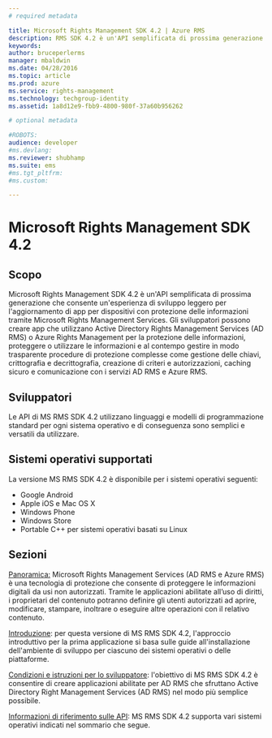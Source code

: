 ```yaml
---
# required metadata

title: Microsoft Rights Management SDK 4.2 | Azure RMS
description: RMS SDK 4.2 è un'API semplificata di prossima generazione che consente un'esperienza di sviluppo leggero per l'aggiornamento di app per dispositivi con protezione delle informazioni.
keywords:
author: bruceperlerms
manager: mbaldwin
ms.date: 04/28/2016
ms.topic: article
ms.prod: azure
ms.service: rights-management
ms.technology: techgroup-identity
ms.assetid: 1a8d12e9-fbb9-4800-980f-37a60b956262

# optional metadata

#ROBOTS:
audience: developer
#ms.devlang:
ms.reviewer: shubhamp
ms.suite: ems
#ms.tgt_pltfrm:
#ms.custom:

---
```


# Microsoft Rights Management SDK 4.2

## Scopo ##

Microsoft Rights Management SDK 4.2 è un'API semplificata di prossima generazione che consente un'esperienza di sviluppo leggero per l'aggiornamento di app per dispositivi con protezione delle informazioni tramite Microsoft Rights Management Services. Gli sviluppatori possono creare app che utilizzano Active Directory Rights Management Services (AD RMS) o Azure Rights Management per la protezione delle informazioni, proteggere o utilizzare le informazioni e al contempo gestire in modo trasparente procedure di protezione complesse come gestione delle chiavi, crittografia e decrittografia, creazione di criteri e autorizzazioni, caching sicuro e comunicazione con i servizi AD RMS e Azure RMS.

## Sviluppatori ##

Le API di MS RMS SDK 4.2 utilizzano linguaggi e modelli di programmazione standard per ogni sistema operativo e di conseguenza sono semplici e versatili da utilizzare.

## Sistemi operativi supportati ##

La versione MS RMS SDK 4.2 è disponibile per i sistemi operativi seguenti:

- Google Android
- Apple iOS e Mac OS X
- Windows Phone
- Windows Store
- Portable C++ per sistemi operativi basati su Linux

## Sezioni ##

[Panoramica:](overview.md) Microsoft Rights Management Services (AD RMS e Azure RMS) è una tecnologia di protezione che consente di proteggere le informazioni digitali da usi non autorizzati. Tramite le applicazioni abilitate all’uso di diritti, i proprietari del contenuto potranno definire gli utenti autorizzati ad aprire, modificare, stampare, inoltrare o eseguire altre operazioni con il relativo contenuto.

[Introduzione](get-started.md): per questa versione di MS RMS SDK 4.2, l'approccio introduttivo per la prima applicazione si basa sulle guide all'installazione dell'ambiente di sviluppo per ciascuno dei sistemi operativi o delle piattaforme.

[Condizioni e istruzioni per lo sviluppatore](core-concepts.md): l'obiettivo di MS RMS SDK 4.2 è consentire di creare applicazioni abilitate per AD RMS che sfruttano Active Directory Right Management Services (AD RMS) nel modo più semplice possibile.

[Informazioni di riferimento sulle API](api-reference-4-2.md): MS RMS SDK 4.2 supporta vari sistemi operativi indicati nel sommario che segue.

 

 

 


<!--HONumber=Apr16_HO3-->


